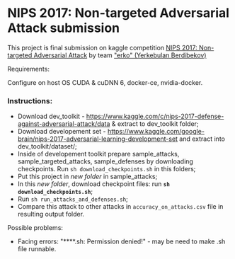 # NIPS 2017: Non-targeted Adversarial Attack submission
This project is final submission on kaggle competition [NIPS 2017: Non-targeted Adversarial Attack](https://www.kaggle.com/c/nips-2017-non-targeted-adversarial-attack) by team ["erko" (Yerkebulan Berdibekov)](https://www.kaggle.com/erkowa)

Requirements:

Configure on host OS CUDA & cuDNN 6, docker-ce, nvidia-docker.

### Instructions:
* Download dev_toolkit - https://www.kaggle.com/c/nips-2017-defense-against-adversarial-attack/data & extract to dev_toolkit folder;
* Download developement set - https://www.kaggle.com/google-brain/nips-2017-adversarial-learning-development-set and extract into dev_toolkit/dataset/;
* Inside of developement toolkit prepare sample_attacks, sample_targeted_attacks, sample_defenses by downloading checkpoints. Run `sh download_checkpoints.sh` in this folders;
* Put this project in *new folder* in sample_attacks;
* In this *new folder*, download checkpoint files: run **`sh download_checkpoints.sh`**;
* Run `sh run_attacks_and_defenses.sh`;
* Compare this attack to other attacks in `accuracy_on_attacks.csv` file in resulting output folder.

Possible problems: 
- Facing errors: "****.sh: Permission denied!" - may be need to make .sh file runnable.
